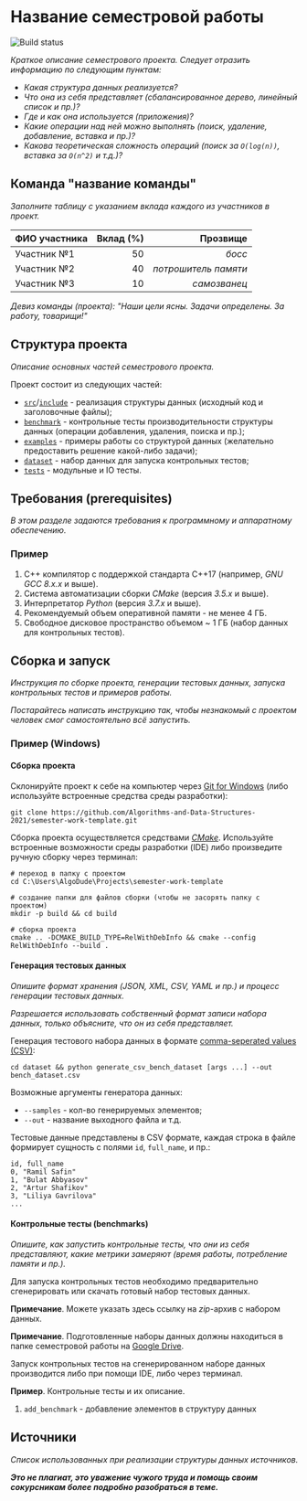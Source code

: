 # Название семестровой работы

![Build status](https://github.com/Algorithms-and-Data-Structures-2021/semester-work-template/actions/workflows/cmake.yml/badge.svg)

_Краткое описание семестрового проекта. Следует отразить информацию по следующим пунктам:_
- _Какая структура данных реализуется?_ 
- _Что она из себя представляет (сбалансированное дерево, линейный список и пр.)?_
- _Где и как она используется (приложения)?_
- _Какие операции над ней можно выполнять (поиск, удаление, добавление, вставка и пр.)?_
- _Какова теоретическая сложность операций (поиск за `O(log(n))`, вставка за `O(n^2)` и т.д.)?_

## Команда "название команды"

_Заполните таблицу с указанием вклада каждого из участников в проект._

| ФИО участника | Вклад (%) | Прозвище              |
| :---          |   ---:    |  ---:                 |
| Участник №1   | 50        |  _босс_               |
| Участник №2   | 40        |  _потрошитель памяти_ |
| Участник №3   | 10        |  _самозванец_         |

_Девиз команды (проекта): "Наши цели ясны. Задачи определены. За работу, товарищи!"_

## Структура проекта

_Описание основных частей семестрового проекта._

Проект состоит из следующих частей:
- [`src`](src)/[`include`](include) - реализация структуры данных (исходный код и заголовочные файлы); 
- [`benchmark`](benchmark) - контрольные тесты производительности структуры данных (операции добавления, удаления, поиска и пр.);
- [`examples`](examples) - примеры работы со структурой данных (желательно предоставить решение какой-либо задачи);
- [`dataset`](dataset) - набор данных для запуска контрольных тестов;
- [`tests`](tests) - модульные и IO тесты.

## Требования (prerequisites)

_В этом разделе задаются требования к программному и аппаратному обеспечению._

### Пример
1. С++ компилятор c поддержкой стандарта C++17 (например, _GNU GCC 8.x.x_ и выше).
2. Система автоматизации сборки _CMake_ (версия _3.5.x_ и выше).
3. Интерпретатор _Python_ (версия _3.7.x_ и выше).
4. Рекомендуемый объем оперативной памяти - не менее 4 ГБ.
5. Свободное дисковое пространство объемом ~ 1 ГБ (набор данных для контрольных тестов).

## Сборка и запуск

_Инструкция по сборке проекта, генерации тестовых данных, запуска контрольных тестов и примеров работы._

_Постарайтесь написать инструкцию так, чтобы незнакомый с проектом человек смог самостоятельно всё запустить._

### Пример (Windows)

#### Сборка проекта

Склонируйте проект к себе на компьютер через [Git for Windows](https://gitforwindows.org/) (либо используйте встроенные средства среды разработки):
```shell
git clone https://github.com/Algorithms-and-Data-Structures-2021/semester-work-template.git
```

Сборка проекта осуществляется средствами [*CMake*](https://cmake.org/). Используйте встроенные возможности среды разработки (IDE) либо произведите ручную сборку через терминал:
```shell
# переход в папку с проектом
cd C:\Users\AlgoDude\Projects\semester-work-template

# создание папки для файлов сборки (чтобы не засорять папку с проектом) 
mkdir -p build && cd build 

# сборка проекта
cmake .. -DCMAKE_BUILD_TYPE=RelWithDebInfo && cmake --config RelWithDebInfo --build . 
```

#### Генерация тестовых данных

_Опишите формат хранения (JSON, XML, CSV, YAML и пр.) и процесс генерации тестовых данных._

_Разрешается использовать собственный формат записи набора данных, только объясните, что он из себя представляет._

Генерация тестового набора данных в формате [comma-seperated values (CSV)](https://en.wikipedia.org/wiki/Comma-separated_values):
```shell
cd dataset && python generate_csv_bench_dataset [args ...] --out bench_dataset.csv
```

Возможные аргументы генератора данных:
- `--samples` - кол-во генерируемых элементов;
- `--out` - название выходного файла и т.д.

Тестовые данные представлены в CSV формате, каждая строка в файле формирует сущность с полями `id`, `full_name`, и пр.:
```csv
id, full_name
0, "Ramil Safin"
1, "Bulat Abbyasov"
2, "Artur Shafikov"
3, "Liliya Gavrilova"
...
```

#### Контрольные тесты (benchmarks)

_Опишите, как запустить контрольные тесты, что они из себя представляют, какие метрики замеряют (время работы, потребление памяти и пр.)._

Для запуска контрольных тестов необходимо предварительно сгенерировать или скачать готовый набор тестовых данных.

**Примечание**. Можете указать здесь ссылку на _zip_-архив с набором данных. 

**Примечание**. Подготовленные наборы данных должны находиться в папке семестровой работы на [Google Drive](https://drive.google.com/drive/folders/17-qridbMXFnz3E-6UjOj0WD1H0jWtpz3?usp=sharing).

Запуск контрольных тестов на сгенерированном наборе данных производится либо при помощи IDE, либо через терминал.

**Пример**. Контрольные тесты и их описание.

1. `add_benchmark` - добавление элементов в структуру данных


## Источники

_Список использованных при реализации структуры данных источников._

_**Это не плагиат, это уважение чужого труда и помощь своим сокурсникам более подробно разобраться в теме.**_
